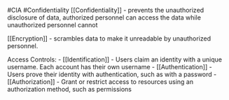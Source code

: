 #CIA #Confidentiality
[[Confidentiality]] - prevents the unauthorized disclosure of data, authorized personnel can access the data while unauthorized personnel cannot

[[Encryption]] - scrambles data to make it unreadable by unauthorized personnel.

Access Controls:
	- [[Identification]] - Users claim an identity with a unique username. Each account has their own username
	- [[Authentication]] - Users prove their identity with authentication, such as with a password
	- [[Authorization]] - Grant or restrict access to resources using an authorization method, such as permissions